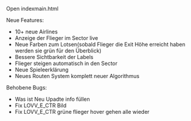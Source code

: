 Open indexmain.html

Neue Features:

- 10+ neue Airlines
- Anzeige der Flieger im Sector live
- Neue Farben zum Lotsen(sobald Flieger die Exit Höhe erreicht haben werden sie grün für den Überblick)
- Bessere Sichtbarkeit der Labels
- Flieger steigen automatisch in den Sector
- Neue Spieleerklärung
- Neues Routen System komplett neuer Algorithmus

Behobene Bugs:

- Was ist Neu Upadte info füllen
- Fix LOVV_E_CTR Bild
- Fix LOVV_E_CTR grüne flieger hover gehen alle wieder
